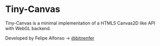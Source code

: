 Tiny-Canvas
====

Tiny-Canvas is a minimal implementation of a HTML5 Canvas2D like API with WebGL backend.

Developed by Felipe Alfonso -> [@bitnenfer](https://twitter.com/bitnenfer/)